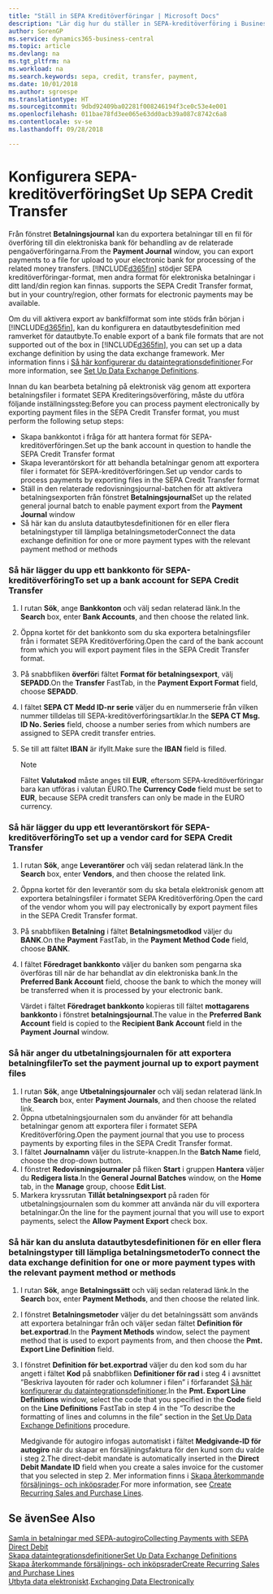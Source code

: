 ```yaml
---
title: "Ställ in SEPA Kreditöverföringar | Microsoft Docs"
description: "Lär dig hur du ställer in SEPA-kreditöverföring i Business Central."
author: SorenGP
ms.service: dynamics365-business-central
ms.topic: article
ms.devlang: na
ms.tgt_pltfrm: na
ms.workload: na
ms.search.keywords: sepa, credit, transfer, payment,
ms.date: 10/01/2018
ms.author: sgroespe
ms.translationtype: HT
ms.sourcegitcommit: 9dbd92409ba02281f008246194f3ce0c53e4e001
ms.openlocfilehash: 011bae78fd3ee065e63dd0acb39a087c8742c6a8
ms.contentlocale: sv-se
ms.lasthandoff: 09/28/2018

---
```

# <a name="set-up-sepa-credit-transfer"></a><span data-ttu-id="cafc5-103">Konfigurera SEPA-kreditöverföring</span><span class="sxs-lookup"><span data-stu-id="cafc5-103">Set Up SEPA Credit Transfer</span></span>
<span data-ttu-id="cafc5-104">Från fönstret **Betalningsjournal** kan du exportera betalningar till en fil för överföring till din elektroniska bank för behandling av de relaterade pengaöverföringarna.</span><span class="sxs-lookup"><span data-stu-id="cafc5-104">From the **Payment Journal** window, you can export payments to a file for upload to your electronic bank for processing of the related money transfers.</span></span> [!INCLUDE[d365fin](includes/d365fin_md.md)] <span data-ttu-id="cafc5-105">stödjer SEPA kreditöverföringar-format, men andra format för elektroniska betalningar i ditt land/din region kan finnas.</span><span class="sxs-lookup"><span data-stu-id="cafc5-105"> supports the SEPA Credit Transfer format, but in your country/region, other formats for electronic payments may be available.</span></span>  

<span data-ttu-id="cafc5-106">Om du vill aktivera export av bankfilformat som inte stöds från början i [!INCLUDE[d365fin](includes/d365fin_md.md)], kan du konfigurera en datautbytesdefinition med ramverket för datautbyte.</span><span class="sxs-lookup"><span data-stu-id="cafc5-106">To enable export of a bank file formats that are not supported out of the box in [!INCLUDE[d365fin](includes/d365fin_md.md)], you can set up a data exchange definition by using the data exchange framework.</span></span> <span data-ttu-id="cafc5-107">Mer information finns i [Så här konfigurerar du dataintegrationsdefinitioner](across-how-to-set-up-data-exchange-definitions.md).</span><span class="sxs-lookup"><span data-stu-id="cafc5-107">For more information, see [Set Up Data Exchange Definitions](across-how-to-set-up-data-exchange-definitions.md).</span></span>  

<span data-ttu-id="cafc5-108">Innan du kan bearbeta betalning på elektronisk väg genom att exportera betalningsfiler i formatet SEPA Krediteringsöverföring, måste du utföra följande inställningssteg:</span><span class="sxs-lookup"><span data-stu-id="cafc5-108">Before you can process payment electronically by exporting payment files in the SEPA Credit Transfer format, you must perform the following setup steps:</span></span>  

* <span data-ttu-id="cafc5-109">Skapa bankkontot i fråga för att hantera format för SEPA-kreditöverföringen.</span><span class="sxs-lookup"><span data-stu-id="cafc5-109">Set up the bank account in question to handle the SEPA Credit Transfer format</span></span>  
* <span data-ttu-id="cafc5-110">Skapa leverantörskort för att behandla betalningar genom att exportera filer i formatet för SEPA-kreditöverföringen.</span><span class="sxs-lookup"><span data-stu-id="cafc5-110">Set up vendor cards to process payments by exporting files in the SEPA Credit Transfer format</span></span>  
* <span data-ttu-id="cafc5-111">Ställ in den relaterade redovisningsjournal-batchen för att aktivera betalningsexporten från fönstret **Betalningsjournal**</span><span class="sxs-lookup"><span data-stu-id="cafc5-111">Set up the related general journal batch to enable payment export from the **Payment Journal** window</span></span>  
* <span data-ttu-id="cafc5-112">Så här kan du ansluta datautbytesdefinitionen för en eller flera betalningstyper till lämpliga betalningsmetoder</span><span class="sxs-lookup"><span data-stu-id="cafc5-112">Connect the data exchange definition for one or more payment types with the relevant payment method or methods</span></span>  

### <a name="to-set-up-a-bank-account-for-sepa-credit-transfer"></a><span data-ttu-id="cafc5-113">Så här lägger du upp ett bankkonto för SEPA-kreditöverföring</span><span class="sxs-lookup"><span data-stu-id="cafc5-113">To set up a bank account for SEPA Credit Transfer</span></span>  
1. <span data-ttu-id="cafc5-114">I rutan **Sök**, ange **Bankkonton** och välj sedan relaterad länk.</span><span class="sxs-lookup"><span data-stu-id="cafc5-114">In the **Search** box, enter **Bank Accounts**, and then choose the related link.</span></span>  
2. <span data-ttu-id="cafc5-115">Öppna kortet för det bankkonto som du ska exportera betalningsfiler från i formatet SEPA Kreditöverföring.</span><span class="sxs-lookup"><span data-stu-id="cafc5-115">Open the card of the bank account from which you will export payment files in the SEPA Credit Transfer format.</span></span>  
3. <span data-ttu-id="cafc5-116">På snabbfliken **överför**i fältet **Format för betalningsexport**, välj **SEPADD**.</span><span class="sxs-lookup"><span data-stu-id="cafc5-116">On the **Transfer** FastTab, in the **Payment Export Format** field, choose **SEPADD**.</span></span>  
4. <span data-ttu-id="cafc5-117">I fältet **SEPA CT Medd ID-nr serie** väljer du en nummerserie från vilken nummer tilldelas till SEPA-kreditöverföringsartiklar.</span><span class="sxs-lookup"><span data-stu-id="cafc5-117">In the **SEPA CT Msg. ID No. Series** field, choose a number series from which numbers are assigned to SEPA credit transfer entries.</span></span>  
5. <span data-ttu-id="cafc5-118">Se till att fältet **IBAN** är ifyllt.</span><span class="sxs-lookup"><span data-stu-id="cafc5-118">Make sure the **IBAN** field is filled.</span></span>  

    > [!NOTE]  
    >  <span data-ttu-id="cafc5-119">Fältet **Valutakod** måste anges till **EUR**, eftersom SEPA-kreditöverföringar bara kan utföras i valutan EURO.</span><span class="sxs-lookup"><span data-stu-id="cafc5-119">The **Currency Code** field must be set to **EUR**, because SEPA credit transfers can only be made in the EURO currency.</span></span>  

### <a name="to-set-up-a-vendor-card-for-sepa-credit-transfer"></a><span data-ttu-id="cafc5-120">Så här lägger du upp ett leverantörskort för SEPA-kreditöverföring</span><span class="sxs-lookup"><span data-stu-id="cafc5-120">To set up a vendor card for SEPA Credit Transfer</span></span>  
1. <span data-ttu-id="cafc5-121">I rutan **Sök**, ange **Leverantörer** och välj sedan relaterad länk.</span><span class="sxs-lookup"><span data-stu-id="cafc5-121">In the **Search** box, enter **Vendors**, and then choose the related link.</span></span>  
2. <span data-ttu-id="cafc5-122">Öppna kortet för den leverantör som du ska betala elektronisk genom att exportera betalningsfiler i formatet SEPA Kreditöverföring.</span><span class="sxs-lookup"><span data-stu-id="cafc5-122">Open the card of the vendor whom you will pay electronically by export payment files in the SEPA Credit Transfer format.</span></span>  
3. <span data-ttu-id="cafc5-123">På snabbfliken **Betalning** i fältet **Betalningsmetodkod** väljer du **BANK**.</span><span class="sxs-lookup"><span data-stu-id="cafc5-123">On the **Payment** FastTab, in the **Payment Method Code** field, choose **BANK**.</span></span>  
4. <span data-ttu-id="cafc5-124">I fältet **Föredraget bankkonto** väljer du banken som pengarna ska överföras till när de har behandlat av din elektroniska bank.</span><span class="sxs-lookup"><span data-stu-id="cafc5-124">In the **Preferred Bank Account** field, choose the bank to which the money will be transferred when it is processed by your electronic bank.</span></span>  

     <span data-ttu-id="cafc5-125">Värdet i fältet **Föredraget bankkonto** kopieras till fältet **mottagarens bankkonto** i fönstret **betalningsjournal**.</span><span class="sxs-lookup"><span data-stu-id="cafc5-125">The value in the **Preferred Bank Account** field is copied to the **Recipient Bank Account** field in the **Payment Journal** window.</span></span>  

### <a name="to-set-the-payment-journal-up-to-export-payment-files"></a><span data-ttu-id="cafc5-126">Så här anger du utbetalningsjournalen för att exportera betalningfiler</span><span class="sxs-lookup"><span data-stu-id="cafc5-126">To set the payment journal up to export payment files</span></span>  
1. <span data-ttu-id="cafc5-127">I rutan **Sök**, ange **Utbetalningsjournaler** och välj sedan relaterad länk.</span><span class="sxs-lookup"><span data-stu-id="cafc5-127">In the **Search** box, enter **Payment Journals**, and then choose the related link.</span></span>  
2. <span data-ttu-id="cafc5-128">Öppna utbetalningsjournalen som du använder för att behandla betalningar genom att exportera filer i formatet SEPA Kreditöverföring.</span><span class="sxs-lookup"><span data-stu-id="cafc5-128">Open the payment journal that you use to process payments by exporting files in the SEPA Credit Transfer format.</span></span>  
3. <span data-ttu-id="cafc5-129">I fältet **Journalnamn** väljer du listrute\-knappen.</span><span class="sxs-lookup"><span data-stu-id="cafc5-129">In the **Batch Name** field, choose the drop\-down button.</span></span>  
4. <span data-ttu-id="cafc5-130">I fönstret **Redovisningsjournaler** på fliken **Start** i gruppen **Hantera** väljer du **Redigera lista**.</span><span class="sxs-lookup"><span data-stu-id="cafc5-130">In the **General Journal Batches** window, on the **Home** tab, in the **Manage** group, choose **Edit List**.</span></span>  
5. <span data-ttu-id="cafc5-131">Markera kryssrutan **Tillåt betalningsexport** på raden för utbetalningsjournalen som du kommer att använda när du vill exportera betalningar.</span><span class="sxs-lookup"><span data-stu-id="cafc5-131">On the line for the payment journal that you will use to export payments, select the **Allow Payment Export** check box.</span></span>  

### <a name="to-connect-the-data-exchange-definition-for-one-or-more-payment-types-with-the-relevant-payment-method-or-methods"></a><span data-ttu-id="cafc5-132">Så här kan du ansluta datautbytesdefinitionen för en eller flera betalningstyper till lämpliga betalningsmetoder</span><span class="sxs-lookup"><span data-stu-id="cafc5-132">To connect the data exchange definition for one or more payment types with the relevant payment method or methods</span></span>  
1. <span data-ttu-id="cafc5-133">I rutan **Sök**, ange **Betalningssätt** och välj sedan relaterad länk.</span><span class="sxs-lookup"><span data-stu-id="cafc5-133">In the **Search** box, enter **Payment Methods**, and then choose the related link.</span></span>  
2. <span data-ttu-id="cafc5-134">I fönstret **Betalningsmetoder** väljer du det betalningssätt som används att exportera betalningar från och väljer sedan fältet **Definition för bet.exportrad**.</span><span class="sxs-lookup"><span data-stu-id="cafc5-134">In the **Payment Methods** window, select the payment method that is used to export payments from, and then choose the **Pmt. Export Line Definition** field.</span></span>  
3. <span data-ttu-id="cafc5-135">I fönstret **Definition för bet.exportrad** väljer du den kod som du har angett i fältet **Kod** på snabbfliken **Definitioner för rad** i steg 4 i avsnittet ”Beskriva layouten för rader och kolumner i filen” i förfarandet [Så här konfigurerar du dataintegrationsdefinitioner](across-how-to-set-up-data-exchange-definitions.md).</span><span class="sxs-lookup"><span data-stu-id="cafc5-135">In the **Pmt. Export Line Definitions** window, select the code that you specified in the **Code** field on the **Line Definitions** FastTab in step 4 in the “To describe the formatting of lines and columns in the file” section in the [Set Up Data Exchange Definitions](across-how-to-set-up-data-exchange-definitions.md) procedure.</span></span>  

    <span data-ttu-id="cafc5-136">Medgivande för autogiro infogas automatiskt i fältet **Medgivande-ID för autogiro** när du skapar en försäljningsfaktura för den kund som du valde i steg 2.</span><span class="sxs-lookup"><span data-stu-id="cafc5-136">The direct-debit mandate is automatically inserted in the **Direct Debit Mandate ID** field when you create a sales invoice for the customer that you selected in step 2.</span></span> <span data-ttu-id="cafc5-137">Mer information finns i [Skapa återkommande försäljnings- och inköpsrader](sales-how-work-standard-lines.md).</span><span class="sxs-lookup"><span data-stu-id="cafc5-137">For more information, see [Create Recurring Sales and Purchase Lines](sales-how-work-standard-lines.md).</span></span>  

## <a name="see-also"></a><span data-ttu-id="cafc5-138">Se även</span><span class="sxs-lookup"><span data-stu-id="cafc5-138">See Also</span></span>  
[<span data-ttu-id="cafc5-139">Samla in betalningar med SEPA-autogiro</span><span class="sxs-lookup"><span data-stu-id="cafc5-139">Collecting Payments with SEPA Direct Debit</span></span>](finance-collect-payments-with-sepa-direct-debit.md)  
[<span data-ttu-id="cafc5-140">Skapa dataintegrationsdefinitioner</span><span class="sxs-lookup"><span data-stu-id="cafc5-140">Set Up Data Exchange Definitions</span></span>](across-how-to-set-up-data-exchange-definitions.md)  
[<span data-ttu-id="cafc5-141">Skapa återkommande försäljnings- och inköpsrader</span><span class="sxs-lookup"><span data-stu-id="cafc5-141">Create Recurring Sales and Purchase Lines</span></span>](sales-how-work-standard-lines.md)  
<span data-ttu-id="cafc5-142">[Utbyta data elektroniskt](across-data-exchange.md).</span><span class="sxs-lookup"><span data-stu-id="cafc5-142">[Exchanging Data Electronically](across-data-exchange.md)</span></span>  

